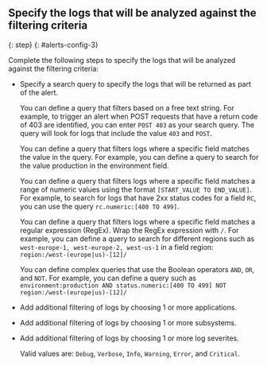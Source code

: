## Specify the logs that will be analyzed against the filtering criteria
{: step}
{: #alerts-config-3}


Complete the following steps to specify the logs that will be analyzed against the filtering criteria:

- Specify a search query to specify the logs that will be returned as part of the alert.

    You can define a query that filters based on a free text string. For example, to trigger an alert when POST requests that have a return code of 403 are identified, you can enter `POST 403` as your search query. The query will look for logs that include the value `403` and `POST`.

    You can define a query that filters logs where a specific field matches the value in the query. For example, you can define a query to search for the value production in the environment field.

    You can define a query that filters logs where a specific field matches a range of numeric values using the format `[START_VALUE TO END_VALUE]`. For example, to search for logs that have 2xx status codes for a field `RC`, you can use the query `rc.numeric:[400 TO 499]`.

    You can define a query that filters logs where a specific field matches a regular expression (RegEx). Wrap the RegEx expression with `/`. For example, you can define a query to search for different regions such as `west-europe-1, west-europe-2, west-us-1` in a field region: `region:/west-(europe|us)-[12]/`

    You can define complex queries that use the Boolean operators `AND`, `OR`, and `NOT`. For example, you can define a query such as `environment:production AND status.numeric:[400 TO 499] NOT region:/west-(europe|us)-[12]/`

- Add additional filtering of logs by choosing 1 or more applications.

- Add additional filtering of logs by choosing 1 or more subsystems.

- Add additional filtering of logs by choosing 1 or more log severites.

    Valid values are: `Debug`, `Verbose`, `Info`, `Warning`, `Error`, and `Critical`.
    
